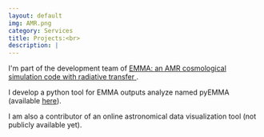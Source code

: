 ```yaml
---
layout: default
img: AMR.png
category: Services
title: Projects:<br>
description: |
---
```


I'm part of the development team of <a href="http://adsabs.harvard.edu/abs/2015MNRAS.454.1012A"> EMMA: an AMR cosmological simulation code with radiative transfer
</a>.


<!-- Originally devloped at the Strasbourg Observatory by Dominique Aubert, EMMA is highly parallelized using MPI and CUDA. -->

I develop a python tool for EMMA outputs analyze named pyEMMA (available <a href="https://github.com/NicolasDeparis/pyemma">here</a>).

I am also a contributor of an online astronomical data visualization tool (not publicly available yet).
